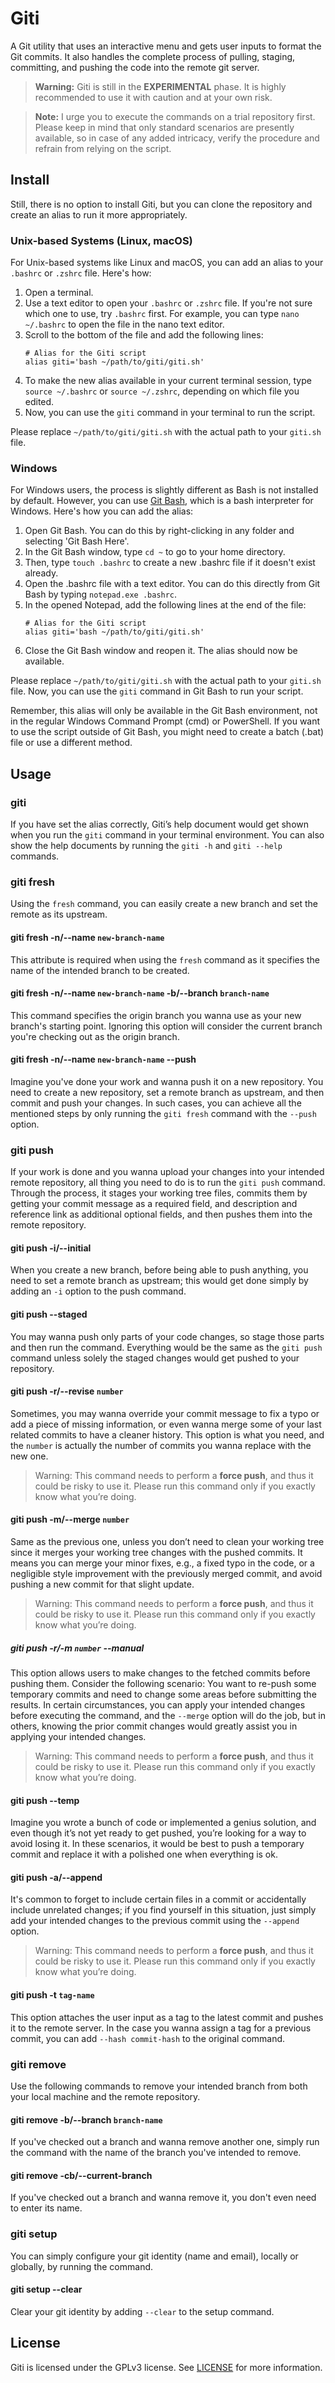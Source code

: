 # Giti
A Git utility that uses an interactive menu and gets user inputs to format the Git commits. It also handles the complete process of pulling, staging, committing, and pushing the code into the remote git server.

> **Warning:** Giti is still in the **EXPERIMENTAL** phase. It is highly recommended to use it with caution and at your own risk.

> **Note:** I urge you to execute the commands on a trial repository first. Please keep in mind that only standard scenarios are presently available, so in case of any added intricacy, verify the procedure and refrain from relying on the script.
## Install
Still, there is no option to install Giti, but you can clone the repository and create an alias to run it more appropriately.

### Unix-based Systems (Linux, macOS)

For Unix-based systems like Linux and macOS, you can add an alias to your `.bashrc` or `.zshrc` file. Here's how:

1. Open a terminal.
2. Use a text editor to open your `.bashrc` or `.zshrc` file. If you're not sure which one to use, try `.bashrc` first. For example, you can type `nano ~/.bashrc` to open the file in the nano text editor.
3. Scroll to the bottom of the file and add the following lines:
    ```
    # Alias for the Giti script
    alias giti='bash ~/path/to/giti/giti.sh'
    ```
4. To make the new alias available in your current terminal session, type `source ~/.bashrc` or `source ~/.zshrc`, depending on which file you edited.
5. Now, you can use the `giti` command in your terminal to run the script.

Please replace `~/path/to/giti/giti.sh` with the actual path to your `giti.sh` file.

### Windows

For Windows users, the process is slightly different as Bash is not installed by default. However, you can use [Git Bash](https://git-scm.com/), which is a bash interpreter for Windows.
Here's how you can add the alias:

1. Open Git Bash. You can do this by right-clicking in any folder and selecting 'Git Bash Here'.
2. In the Git Bash window, type `cd ~` to go to your home directory.
3. Then, type `touch .bashrc` to create a new .bashrc file if it doesn't exist already.
4. Open the .bashrc file with a text editor. You can do this directly from Git Bash by typing `notepad.exe .bashrc`.
5. In the opened Notepad, add the following lines at the end of the file:
    ```
    # Alias for the Giti script
    alias giti='bash ~/path/to/giti/giti.sh'
    ```
6. Close the Git Bash window and reopen it. The alias should now be available.

Please replace `~/path/to/giti/giti.sh` with the actual path to your `giti.sh` file. Now, you can use the `giti` command in Git Bash to run your script.

Remember, this alias will only be available in the Git Bash environment, not in the regular Windows Command Prompt (cmd) or PowerShell. If you want to use the script outside of Git Bash, you might need to create a batch (.bat) file or use a different method. 

## Usage
### giti

If you have set the alias correctly, Giti’s help document would get shown when you run the `giti` command in your terminal environment. You can also show the help documents by running the `giti -h` and `giti --help` commands.

### giti fresh

Using the `fresh` command, you can easily create a new branch and set the remote as its upstream.

#### giti fresh -n/--name `new-branch-name`

This attribute is required when using the `fresh` command as it specifies the name of the intended branch to be created.

#### giti fresh -n/--name `new-branch-name` -b/--branch `branch-name`

This command specifies the origin branch you wanna use as your new branch's starting point. Ignoring this option will consider the current branch you're checking out as the origin branch.

#### giti fresh -n/--name `new-branch-name` --push

Imagine you've done your work and wanna push it on a new repository. You need to create a new repository, set a remote branch as upstream, and then commit and push your changes. In such cases, you can achieve all the mentioned steps by only running the `giti fresh` command with the `--push` option.

### giti push

If your work is done and you wanna upload your changes into your intended remote repository, all thing you need to do is to run the `giti push` command. Through the process, it stages your working tree files, commits them by getting your commit message as a required field, and description and reference link as additional optional fields, and then pushes them into the remote repository.

#### giti push -i/--initial

When you create a new branch, before being able to push anything, you need to set a remote branch as upstream; this would get done simply by adding an `-i` option to the push command.

#### giti push --staged

You may wanna push only parts of your code changes, so stage those parts and then run the command. Everything would be the same as the `giti push` command unless solely the staged changes would get pushed to your repository.

#### giti push -r/--revise `number`

Sometimes, you may wanna override your commit message to fix a typo or add a piece of missing information, or even wanna merge some of your last related commits to have a cleaner history. This option is what you need, and the `number` is actually the number of commits you wanna replace with the new one.
> Warning: This command needs to perform a **force push**, and thus it could be risky to use it. Please run this command only if you exactly know what you’re doing.

#### giti push -m/--merge `number`

Same as the previous one, unless you don’t need to clean your working tree since it merges your working tree changes with the pushed commits. It means you can merge your minor fixes, e.g., a fixed typo in the code, or a negligible style improvement with the previously merged commit, and avoid pushing a new commit for that slight update.
> Warning: This command needs to perform a **force push**, and thus it could be risky to use it. Please run this command only if you exactly know what you’re doing.

##### giti push -r/-m `number` --manual

This option allows users to make changes to the fetched commits before pushing them. Consider the following scenario: You want to re-push some temporary commits and need to change some areas before submitting the results. In certain circumstances, you can apply your intended changes before executing the command, and the `--merge` option will do the job, but in others, knowing the prior commit changes would greatly assist you in applying your intended changes.
> Warning: This command needs to perform a **force push**, and thus it could be risky to use it. Please run this command only if you exactly know what you’re doing.

#### giti push --temp

Imagine you wrote a bunch of code or implemented a genius solution, and even though it’s not yet ready to get pushed, you’re looking for a way to avoid losing it. In these scenarios, it would be best to push a temporary commit and replace it with a polished one when everything is ok.

#### giti push -a/--append

It's common to forget to include certain files in a commit or accidentally include unrelated changes; if you find yourself in this situation, just simply add your intended changes to the previous commit using the `--append` option.
> Warning: This command needs to perform a **force push**, and thus it could be risky to use it. Please run this command only if you exactly know what you’re doing.

#### giti push -t `tag-name`

This option attaches the user input as a tag to the latest commit and pushes it to the remote server. In the case you wanna assign a tag for a previous commit, you can add `--hash commit-hash` to the original command.

### giti remove

Use the following commands to remove your intended branch from both your local machine and the remote repository.

#### giti remove -b/--branch `branch-name`

If you've checked out a branch and wanna remove another one, simply run the command with the name of the branch you've intended to remove.

#### giti remove -cb/--current-branch

If you've checked out a branch and wanna remove it, you don't even need to enter its name.

### giti setup

You can simply configure your git identity (name and email), locally or globally, by running the command.

#### giti setup --clear

Clear your git identity by adding `--clear` to the setup command.

## License
Giti is licensed under the GPLv3 license. See [LICENSE](https://github.com/mohsen-karami/giti/blob/master/LICENSE) for more information.
